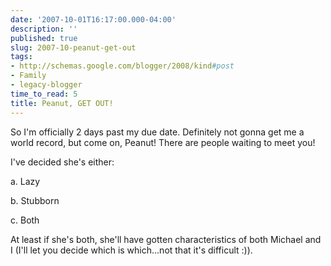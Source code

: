 ```yaml
---
date: '2007-10-01T16:17:00.000-04:00'
description: ''
published: true
slug: 2007-10-peanut-get-out
tags:
- http://schemas.google.com/blogger/2008/kind#post
- Family
- legacy-blogger
time_to_read: 5
title: Peanut, GET OUT!
---
```


So I'm officially 2 days past my due date.  Definitely not gonna get me a world record, but come on, Peanut!  There are people waiting to meet you!

I've decided she's either:

a. Lazy

b. Stubborn

c. Both

At least if she's both, she'll have gotten characteristics of both Michael and I (I'll let you decide which is which...not that it's difficult :)).